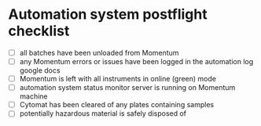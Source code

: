 # Automation system postflight checklist

- [ ] all batches have been unloaded from Momentum
- [ ] any Momentum errors or issues have been logged in the automation log google docs
- [ ] Momentum is left with all instruments in online (green) mode
- [ ] automation system status monitor server is running on Momentum machine
- [ ] Cytomat has been cleared of any plates containing samples
- [ ] potentially hazardous material is safely disposed of
